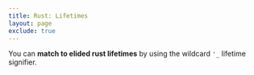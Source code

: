 ```yaml
---
title: Rust: Lifetimes
layout: page
exclude: true
---
```


You can **match to elided rust lifetimes** by using the wildcard `'_` lifetime signifier.
<!--stackedit_data:
eyJoaXN0b3J5IjpbMjE0MzAxMDAzNF19
-->